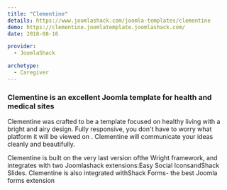```yaml
---
title: "Clementine"
details: https://www.joomlashack.com/joomla-templates/clementine
demo: https://clementine.joomlatemplate.joomlashack.com/
date: 2018-08-16

provider:
  - JoomlaShack

archetype:
  - Caregiver
---
```


### Clementine is an excellent Joomla template for health and medical sites

Clementine was crafted to be a template focused on healthy living with a bright and airy design. Fully responsive, you don't have to worry what platform it will be viewed on . Clementine will communicate your ideas cleanly and beautifully.

Clementine is built on the very last version ofthe Wright framework, and integrates with two Joomlashack extensions:Easy Social IconsandShack Slides. Clementine is also integrated withShack Forms- the best Joomla forms extension